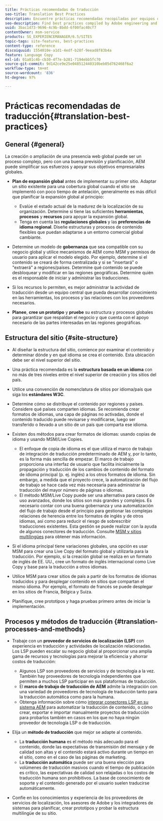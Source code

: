 ```yaml
---
title: Prácticas recomendadas de traducción
seo-title: Translation Best Practices
description: Encuentre prácticas recomendadas recopiladas por equipos de consultoría e ingeniería de Adobes para ayudarle a poner en marcha proyectos de traducción.
seo-description: Find best practices compiled by Adobe engineering and consulting teams to help you get up and running with translation projects.
uuid: 3bac1d73-9696-4c9b-8bdd-6f00fac40cf7
contentOwner: msm-service
products: SG_EXPERIENCEMANAGER/6.5/SITES
topic-tags: site-features, best-practices
content-type: reference
discoiquuid: 1554010e-a1d1-4edf-b28f-9eead8f83b4a
feature: Language Copy
exl-id: 01a81c4b-cb30-4f7e-b281-7194ebb5fc70
source-git-commit: 9d142ce9e25e048512440310beb05d762468f6a2
workflow-type: tm+mt
source-wordcount: '836'
ht-degree: 97%

---
```


# Prácticas recomendadas de traducción{#translation-best-practices}

## General {#general}

La creación o ampliación de una presencia web global puede ser un proceso complejo, pero con una buena previsión y planificación, AEM puede simplificar sus esfuerzos y apoyar sus objetivos empresariales globales.

* **Plan de expansión global** antes de implementar su primer sitio. Adaptar un sitio existente para una cobertura global cuando el sitio se implementó con poco tiempo de antelación, generalmente es más difícil que planificar la expansión global al principio:

   * Evalúe el estado actual de la madurez de la localización de su organización. Determine si tiene las suficientes **herramientas**, **procesos** y **recursos** para apoyar la expansión global.
   * Tenga en cuenta las **regulaciones globales** y las **preferencias de idioma regional**. Diseñe estructuras y procesos de contenido flexibles que puedan adaptarse a un entorno comercial global cambiante.

* Determine un modelo de **gobernanza** que sea compatible con su negocio global y utilice mecanismos de AEM como MSM y permisos de usuario para aplicar el modelo elegido. Por ejemplo, determine si el contenido se creará de forma centralizada y si se &quot;insertará&quot; o &quot;extraerá&quot; a regiones/países. Determine qué contenido se puede desbloquear y modificar en las regiones geográficas. Determine quién es el responsable de iniciar y administrar las traducciones.
* Si los recursos lo permiten, es mejor administrar la actividad de traducción desde un equipo central que pueda desarrollar conocimiento en las herramientas, los procesos y las relaciones con los proveedores necesarios.
* **Planee**, **cree un prototipo** y **pruebe** su estructura y procesos globales para garantizar que respaldan el negocio y que cuenta con el apoyo necesario de las partes interesadas en las regiones geográficas.

## Estructura del sitio    {#site-structure}

* Al diseñar la estructura del sitio, comience por examinar el contenido y determinar dónde y en qué idioma se crea el contenido. Esta ubicación debe ser el nivel superior del sitio.
* Una práctica recomendada es la **estructura basada en un idioma** con no más de tres niveles entre el nivel superior de creación y los sitios del país.
* Utilice una convención de nomenclatura de sitios por idioma/país que siga los **estándares W3C**.
* Determine cómo se distribuye el contenido por regiones y países. Considere qué países comparten idiomas. Se recomienda crear formatos de idiomas, una capa de páginas no activadas, donde el contenido traducido puede revisarse y modificarse, luego ser transferido o llevado a un sitio de un país que comparta ese idioma.
* Existen dos métodos para crear formatos de idiomas: usando copias de idioma y usando MSM/Live Copies.

   * El enfoque de copia de idioma es el que utiliza el marco de trabajo de integración de traducción predeterminado de AEM y, por lo tanto, es la forma más sencilla de empezar. El marco de trabajo proporciona una interfaz de usuario que facilita inicialmente la propagación y traducción de los cambios de contenido del formato de idioma principal (p. ej. inglés) a los otros formatos de idioma. Sin embargo, a medida que el proyecto crece, la automatización del flujo de trabajo se hace cada vez más necesaria para administrar la traducción del mayor número de páginas o idiomas.
   * El método MSM/Live Copy puede ser una alternativa para casos de uso avanzados, donde los sitios son más grandes y complejos. Es necesario contar con una buena gobernanza y una automatización del flujo de trabajo desde el principio para gestionar las complejas relaciones de herencia entre los formatos de inglés y de otros idiomas, así como para reducir el riesgo de sobrescribir traducciones existentes. Esta gestión se puede realizar con la ayuda de algunos conectores de traducción. Consulte [MSM y sitios multilingües](/help/sites-administering/msm-best-practices.md#msm-and-multilingual-websites) para obtener más información.

* Si el idioma principal tiene variaciones globales, una opción es usar MSM para crear una Live Copy del formato global y utilizarla para la traducción. Por ejemplo, si la creación global se realiza en un formato de inglés de EE. UU., cree un formato de inglés internacional como Live Copy y base para la traducción a otros idiomas.
* Utilice MSM para crear sitios de país a partir de los formatos de idiomas traducidos y para desplegar contenido en sitios que compartan el mismo idioma. Por ejemplo, el formato de francés se puede desplegar en los sitios de Francia, Bélgica y Suiza.
* Planifique, cree prototipos y haga pruebas primero antes de iniciar la implementación.

## Procesos y métodos de traducción {#translation-processes-and-methods}

* Trabaje con un **proveedor de servicios de localización (LSP)** con experiencia en traducción y actividades de localización relacionadas. Los LSP pueden escalar su negocio global al proporcionar una amplia gama de recursos y tecnologías para mejorar la eficiencia y ahorrar costos de traducción:

   * Algunos LSP son proveedores de servicios y de tecnología a la vez. También hay proveedores de tecnología independientes que permiten a muchos LSP participar en sus plataformas de traducción.
   * El **marco de trabajo de traducción de AEM** admite la integración con una variedad de proveedores de tecnología de traducción tanto para la traducción automática como para la humana.
   * Obtenga información sobre cómo [integrar conectores LSP en su sistema AEM](/help/sites-administering/translation.md) para automatizar la traducción de contenido, o cómo crear, exportar e importar manualmente proyectos de traducción para probarlos también en casos en los que no haya ningún proveedor de tecnología LSP o de traducción.

* Elija un **método de traducción** que mejor se adapte al contenido.

   * La **traducción humana** es el método más adecuado para el contenido, donde las expectativas de transmisión del mensaje y de calidad son altas y el contenido estará activo durante un tiempo en el sitio, como en el caso de las páginas de marketing.
   * La **traducción automática** puede ser una buena elección para volúmenes de traducción masivos cuando el tiempo de publicación es crítico, las expectativas de calidad son relajadas o los costos de traducción humana son prohibitivos. La base de conocimiento de soporte y el contenido generado por el usuario suelen traducirse automáticamente.

* Confíe en los conocimientos y experiencia de los proveedores de servicios de localización, los asesores de Adobe y los integradores de sistemas para planificar, crear prototipos y probar la estructura multilingüe de su sitio.
